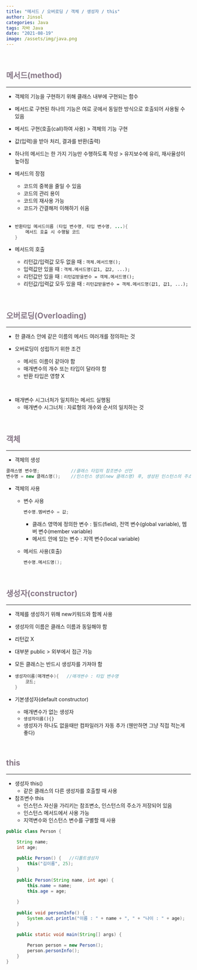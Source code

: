 ```yaml
---
title: "메서드 / 오버로딩 / 객체 / 생성자 / this"
author: Jinsol
categories: Java
tags: 자바 Java
date: "2021-08-19"
image: /assets/img/java.png
---
```


<br>

## <span style="color:#877887">메서드(method)</span>

<hr>

- 객체의 기능을 구현하기 위해 클래스 내부에 구현되는 함수

- 메서드로 구현된 하나의 기능은 여로 곳에서 동일한 방식으로 호출되어 사용될 수 있음

- 메서드 구현(호출(call)하여 사용) > 객체의 기능 구현

- 값(입력)을 받아 처리, 결과를 반환(출력)

- 하나의 메서드는 한 가지 기능만 수행하도록 작성 > 유지보수에 유리, 재사율성이 높아짐

- 메서드의 장점

  - 코드의 중복을 줄일 수 있음
  - 코드의 관리 용이
  - 코드의 재사용 가능
  - 코드가 간결해저 이해하기 쉬움
    <br><br>

- ```java
  반환타입 메서드이름 (타입 변수명, 타입 변수명, ...){
      메서드 호출 시 수행될 코드
  }
  ```

- 메서드의 호출
  - 리턴값/입력값 모두 없을 때 : `객체.메서드명();`
  - 입력값만 있을 때 : `객체.메서드명(값1, 값2, ...);`
  - 리턴값만 있을 때 : `리턴값받을변수 = 객체.메서드명();`
  - 리턴값/입력값 모두 있을 때 : `리턴값받을변수 = 객체.메서드명(값1, 값1, ...);`

<br>

## <span style="color:#877887">오버로딩(Overloading)</span>

<hr>

- 한 클래스 안에 같은 이름의 메서드 여러개를 정의하는 것

- 오버로딩이 성립하기 위한 조건

  - 메서드 이름이 같아야 함
  - 매개변수의 개수 또는 타입이 달라야 함
  - 반환 타입은 영향 X

<br>

- 매개변수 시그너처가 일치하는 메서드 실행됨
  - 매개변수 시그너처 : 자료형의 개수와 순서의 일치하는 것

<br>

## <span style="color:#877887">객체</span>

<hr>

- 객체의 생성

```java
클래스명 변수명;            //클래스 타입의 참조변수 선언
변수명 = new 클래스명();    //인스턴스 생성(new 클래스명) 후, 생성된 인스턴스의 주소를 변수에 저장
```

- 객체의 사용

  - 변수 사용

    ```java
    변수명.멤버변수 = 값;
    ```

    - 클래스 영역에 정의한 변수 : 필드(field), 전역 변수(global variable), 멤버 변수(member variable)
    - 메서드 안에 있는 변수 : 지역 변수(local variable)

  - 메서드 사용(호출)

    ```java
    변수명.메서드명();
    ```

<br>

## <span style="color:#877887">생성자(constructor)</span>

<hr>

- 객체를 생성하기 위해 new키워드와 함께 사용

- 생성자의 이름은 클래스 이름과 동일해야 함

- 리턴값 X

- 대부분 public > 외부에서 접근 가능

- 모든 클래스는 반드시 생성자를 가져야 함

- ```java
  생성자이름(매개변수){   //매개변수 : 타입 변수명
      코드;
  }
  ```

- 기본생성자(default constructor)
  - 매개변수가 없는 생성자
  - `생성자이름(){}`
  - 생성자가 하나도 없을때만 컴파일러가 자동 추가 (웬만하면 그냥 직접 적는게 좋다)

<br>

## <span style="color:#877887">this</span>

<hr>

- 생성자 this()
  - 같은 클래스의 다른 생성자를 호출할 때 사용
- 참조변수 this
  - 인스턴스 자신을 가리키는 참조변소, 인스턴스의 주소가 저장되어 있음
  - 인스턴스 메서드에서 사용 가능
  - 지역변수와 인스턴스 변수를 구별할 때 사용

```java
public class Person {

	String name;
	int age;
	
	public Person() {	//디폴트생성자
		this("김이름", 25);
	}
	
	public Person(String name, int age) {
		this.name = name;
		this.age = age;
	
	}
	
	public void personInfo() {
		System.out.println("이름 : " + name + ", " + "나이 : " + age);
	}

	public static void main(String[] args) {
		
		Person person = new Person();
		person.personInfo();
	}
}
```
